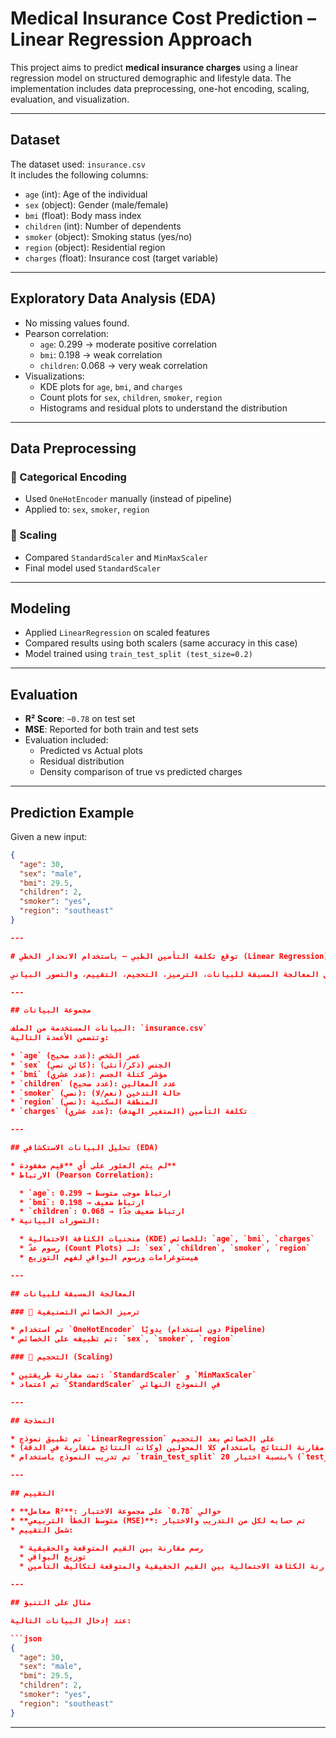 #  Medical Insurance Cost Prediction – Linear Regression Approach

This project aims to predict **medical insurance charges** using a linear regression model on structured demographic and lifestyle data. The implementation includes data preprocessing, one-hot encoding, scaling, evaluation, and visualization.

---

##  Dataset

The dataset used: `insurance.csv`  
It includes the following columns:

- `age` (int): Age of the individual
- `sex` (object): Gender (male/female)
- `bmi` (float): Body mass index
- `children` (int): Number of dependents
- `smoker` (object): Smoking status (yes/no)
- `region` (object): Residential region
- `charges` (float): Insurance cost (target variable)

---

##  Exploratory Data Analysis (EDA)

- No missing values found.
- Pearson correlation:
  - `age`: 0.299 → moderate positive correlation
  - `bmi`: 0.198 → weak correlation
  - `children`: 0.068 → very weak correlation
- Visualizations:
  - KDE plots for `age`, `bmi`, and `charges`
  - Count plots for `sex`, `children`, `smoker`, `region`
  - Histograms and residual plots to understand the distribution

---

##  Data Preprocessing

### 🔹 Categorical Encoding
- Used `OneHotEncoder` manually (instead of pipeline)
- Applied to: `sex`, `smoker`, `region`

### 🔹 Scaling
- Compared `StandardScaler` and `MinMaxScaler`
- Final model used `StandardScaler`

---

##  Modeling

- Applied `LinearRegression` on scaled features
- Compared results using both scalers (same accuracy in this case)
- Model trained using `train_test_split (test_size=0.2)`

---

##  Evaluation

- **R² Score**: `~0.78` on test set
- **MSE**: Reported for both train and test sets
- Evaluation included:
  - Predicted vs Actual plots
  - Residual distribution
  - Density comparison of true vs predicted charges

---

##  Prediction Example

Given a new input:
```json
{
  "age": 30,
  "sex": "male",
  "bmi": 29.5,
  "children": 2,
  "smoker": "yes",
  "region": "southeast"
}

---

# توقع تكلفة التأمين الطبي – باستخدام الانحدار الخطي (Linear Regression)

يهدف هذا المشروع إلى التنبؤ بـ **تكاليف التأمين الطبي** باستخدام نموذج الانحدار الخطي، بناءً على بيانات منظمة تشمل معلومات ديموغرافية ونمط الحياة. يشمل التنفيذ مراحل المعالجة المسبقة للبيانات، الترميز، التحجيم، التقييم، والتصور البياني.

---

## مجموعة البيانات

البيانات المستخدمة من الملف: `insurance.csv`
وتتضمن الأعمدة التالية:

* `age` (عدد صحيح): عمر الشخص
* `sex` (كائن نصي): الجنس (ذكر/أنثى)
* `bmi` (عدد عشري): مؤشر كتلة الجسم
* `children` (عدد صحيح): عدد المعالين
* `smoker` (نصي): حالة التدخين (نعم/لا)
* `region` (نصي): المنطقة السكنية
* `charges` (عدد عشري): تكلفة التأمين (المتغير الهدف)

---

## تحليل البيانات الاستكشافي (EDA)

* لم يتم العثور على أي **قيم مفقودة**
* الارتباط (Pearson Correlation):

  * `age`: 0.299 → ارتباط موجب متوسط
  * `bmi`: 0.198 → ارتباط ضعيف
  * `children`: 0.068 → ارتباط ضعيف جدًا
* التصورات البيانية:

  * منحنيات الكثافة الاحتمالية (KDE) للخصائص: `age`, `bmi`, `charges`
  * رسوم عدّ (Count Plots) لـ: `sex`, `children`, `smoker`, `region`
  * هيستوغرامات ورسوم البواقي لفهم التوزيع

---

## المعالجة المسبقة للبيانات

### 🔹 ترميز الخصائص التصنيفية

* تم استخدام `OneHotEncoder` يدويًا (دون استخدام Pipeline)
* تم تطبيقه على الخصائص: `sex`, `smoker`, `region`

### 🔹 التحجيم (Scaling)

* تمت مقارنة طريقتين: `StandardScaler` و `MinMaxScaler`
* تم اعتماد `StandardScaler` في النموذج النهائي

---

## النمذجة

* تم تطبيق نموذج `LinearRegression` على الخصائص بعد التحجيم
* تمت مقارنة النتائج باستخدام كلا المحولين (وكانت النتائج متقاربة في الدقة)
* تم تدريب النموذج باستخدام `train_test_split` بنسبة اختبار 20% (`test_size=0.2`)

---

## التقييم

* **معامل R²**: حوالي `0.78` على مجموعة الاختبار
* **متوسط الخطأ التربيعي (MSE)**: تم حسابه لكل من التدريب والاختبار
* شمل التقييم:

  * رسم مقارنة بين القيم المتوقعة والحقيقية
  * توزيع البواقي
  * مقارنة الكثافة الاحتمالية بين القيم الحقيقية والمتوقعة لتكاليف التأمين

---

## مثال على التنبؤ

عند إدخال البيانات التالية:

```json
{
  "age": 30,
  "sex": "male",
  "bmi": 29.5,
  "children": 2,
  "smoker": "yes",
  "region": "southeast"
}
```

---


